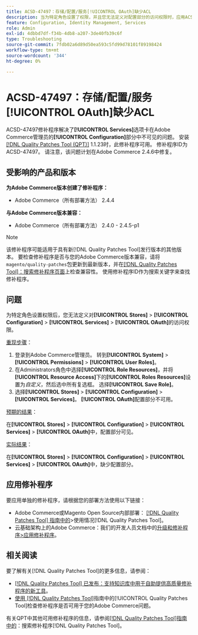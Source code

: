 ```yaml
---
title: ACSD-47497：存储/配置/服务[!UICONTROL OAuth]缺少ACL
description: 当为特定角色设置了权限，并且您无法定义对配置部分的访问权限时，应用ACSD-47497修补程序以修复Adobe Commerce问题。
feature: Configuration, Identity Management, Services
role: Admin
exl-id: 4dbbd7df-f34b-4db8-a207-3de40fb39c6f
type: Troubleshooting
source-git-commit: 7fdb02a6d89d50ea593c5fd99d78101f89198424
workflow-type: tm+mt
source-wordcount: '344'
ht-degree: 0%

---
```


# ACSD-47497：存储/配置/服务[!UICONTROL OAuth]缺少ACL

ACSD-47497修补程序解决了&#x200B;**[!UICONTROL Services]**&#x200B;选项卡在Adobe Commerce管理员的&#x200B;**[!UICONTROL Configuration]**&#x200B;部分中不可见的问题。 安装[[!DNL Quality Patches Tool (QPT)]](https://experienceleague.adobe.com/zh-hans/docs/commerce-operations/tools/quality-patches-tool/quality-patches-tool-to-self-serve-quality-patches) 1.1.23时，此修补程序可用。 修补程序ID为ACSD-47497。 请注意，该问题计划在Adobe Commerce 2.4.6中修复。

## 受影响的产品和版本

**为Adobe Commerce版本创建了修补程序：**
* Adobe Commerce（所有部署方法） 2.4.4

**与Adobe Commerce版本兼容：**
* Adobe Commerce（所有部署方法） 2.4.0 - 2.4.5-p1

>[!NOTE]
>
>该修补程序可能适用于具有新[!DNL Quality Patches Tool]发行版本的其他版本。 要检查修补程序是否与您的Adobe Commerce版本兼容，请将`magento/quality-patches`包更新到最新版本，并在[[!DNL Quality Patches Tool]：搜索修补程序页面](https://experienceleague.adobe.com/tools/commerce-quality-patches/index.html?lang=zh-Hans)上检查兼容性。 使用修补程序ID作为搜索关键字来查找修补程序。

## 问题

为特定角色设置权限后，您无法定义对&#x200B;**[!UICONTROL Stores]** > **[!UICONTROL Configuration]** > **[!UICONTROL Services]** > **[!UICONTROL OAuth]**&#x200B;的访问权限。

<u>重现步骤</u>：

1. 登录到Adobe Commerce管理员。 转到&#x200B;**[!UICONTROL System]** > **[!UICONTROL Permissions]** > **[!UICONTROL User Roles]**。
1. 在Administrators角色中选择&#x200B;**[!UICONTROL Role Resources]**，并将&#x200B;**[!UICONTROL Resource Access]**&#x200B;下的&#x200B;**[!UICONTROL Roles Resources]**&#x200B;设置为&#x200B;_自定义_，然后选中所有复选框。 选择&#x200B;**[!UICONTROL Save Role]**。
1. 选择&#x200B;**[!UICONTROL Stores]** > **[!UICONTROL Configuration]** > **[!UICONTROL Services]**。 **[!UICONTROL OAuth]**&#x200B;配置部分不可用。

<u>预期的结果</u>：

在&#x200B;**[!UICONTROL Stores]** > **[!UICONTROL Configuration]** > **[!UICONTROL Services]** > **[!UICONTROL OAuth]**&#x200B;中，配置部分可见。

<u>实际结果</u>：

在&#x200B;**[!UICONTROL Stores]** > **[!UICONTROL Configuration]** > **[!UICONTROL Services]** > **[!UICONTROL OAuth]**&#x200B;中，缺少配置部分。

## 应用修补程序

要应用单独的修补程序，请根据您的部署方法使用以下链接：

* Adobe Commerce或Magento Open Source内部部署： [[!DNL Quality Patches Tool] 指南中的](/help/tools/quality-patches-tool/usage.md)>使用情况[!DNL Quality Patches Tool]。
* 云基础架构上的Adobe Commerce：我们的开发人员文档中的[升级和修补程序>应用修补程序](https://experienceleague.adobe.com/docs/commerce-cloud-service/user-guide/develop/upgrade/apply-patches.html?lang=zh-Hans)。

## 相关阅读

要了解有关[!DNL Quality Patches Tool]的更多信息，请参阅：

* [[!DNL Quality Patches Tool] 已发布：支持知识库中用于自助提供高质量修补程序的新工具](https://experienceleague.adobe.com/zh-hans/docs/commerce-operations/tools/quality-patches-tool/quality-patches-tool-to-self-serve-quality-patches)。
* [使用 [!DNL Quality Patches Tool]](/help/tools/quality-patches-tool/patches-available-in-qpt/check-patch-for-magento-issue-with-magento-quality-patches.md)指南中的[!UICONTROL Quality Patches Tool]检查修补程序是否可用于您的Adobe Commerce问题。


有关QPT中其他可用修补程序的信息，请参阅[[!DNL Quality Patches Tool]指南中的](https://experienceleague.adobe.com/tools/commerce-quality-patches/index.html?lang=zh-Hans)：搜索修补程序[!DNL Quality Patches Tool]。
